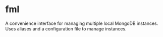# fml
A convenience interface for managing multiple local MongoDB instances. Uses aliases and a configuration file to manage instances. 
